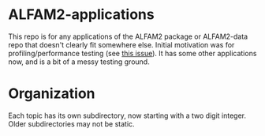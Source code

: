 # ALFAM2-applications
This repo is for any applications of the ALFAM2 package or ALFAM2-data repo that doesn't clearly fit somewhere else.
Initial motivation was for profiling/performance testing (see [this issue](https://github.com/sashahafner/ALFAM2/issues/41)).
It has some other applications now, and is a bit of a messy testing ground.

# Organization
Each topic has its own subdirectory, now starting with a two digit integer.
Older subdirectories may not be static.
